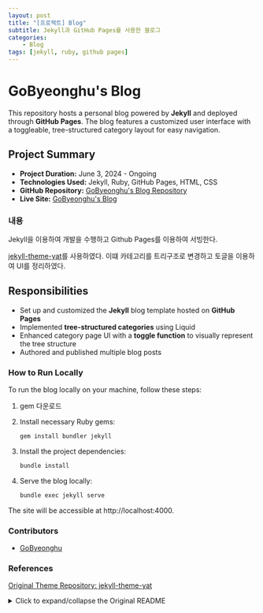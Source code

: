 ```yaml
---
layout: post
title: "[프로젝트] Blog"
subtitle: Jekyll과 GitHub Pages를 사용한 블로그
categories: 
    - Blog
tags: [jekyll, ruby, github pages]
---
```


# GoByeonghu's Blog

This repository hosts a personal blog powered by **Jekyll** and deployed through **GitHub Pages**. The blog features a customized user interface with a toggleable, tree-structured category layout for easy navigation.

## Project Summary

- **Project Duration:** June 3, 2024 - Ongoing
- **Technologies Used:** Jekyll, Ruby, GitHub Pages, HTML, CSS
- **GitHub Repository:** [GoByeonghu's Blog Repository](https://github.com/GoByeonghu/GoByeonghu.github.io)
- **Live Site:** [GoByeonghu's Blog](https://gobyeonghu.github.io/)

### 내용

Jekyll을 이용하여 개발을 수행하고 Github Pages를 이용하여 서빙한다.

[jekyll-theme-yat](https://github.com/jeffreytse/jekyll-theme-yat)를 사용하였다.
이떄 카테고리를 트리구조로 변경하고 토글을 이용하여 UI를 정리하였다.

## Responsibilities

- Set up and customized the **Jekyll** blog template hosted on **GitHub Pages**
- Implemented **tree-structured categories** using Liquid
- Enhanced category page UI with a **toggle function** to visually represent the tree structure
- Authored and published multiple blog posts

### How to Run Locally

To run the blog locally on your machine, follow these steps:

1. gem 다운로드

2. Install necessary Ruby gems:
   ```bash
   gem install bundler jekyll
   ```

3. Install the project dependencies:
    ```bash
    bundle install
    ```

4. Serve the blog locally:
    ```bash
    bundle exec jekyll serve
    ```

The site will be accessible at http://localhost:4000.

### Contributors
- [GoByeonghu](https://github.com/GoByeonghu)

### References
[Original Theme Repository: jekyll-theme-yat](https://github.com/jeffreytse/jekyll-theme-yat)



<details>
  <summary>Click to expand/collapse the Original README</summary>
  <div markdown="1">

# Original README

<div align="center">
<br>

<a href="https://github.com/jeffreytse/jekyll-theme-yat">
    <img alt="jekyll-theme-yat →~ jekyll" src="https://user-images.githubusercontent.com/9413601/106478481-346fdf00-64e4-11eb-9385-1ab5329c3234.png" width="600">
</a>

<h1>JEKYLL YAT THEME</h1>

</div>

<h4 align="center">
<a href="https://jekyllrb.com/" target="_blank"><code>Jekyll</code></a> theme for elegant writers.
</h4>

<p align="center">
<a href="https://jeffreytse.github.io/jekyll-theme-yat">
    <img src="https://github.com/jeffreytse/jekyll-theme-yat/workflows/Github%20Pages/badge.svg"
    alt="Github Pages" />
</a>

<a href="https://badge.fury.io/rb/jekyll-theme-yat">
    <img src="https://badge.fury.io/rb/jekyll-theme-yat.svg"
    alt="Gem Version" />
</a>

<a href="https://opensource.org/licenses/MIT">
    <img src="https://img.shields.io/badge/License-MIT-brightgreen.svg"
    alt="License: MIT" />
</a>

<a href="https://liberapay.com/jeffreytse">
    <img src="https://img.shields.io/liberapay/goal/jeffreytse.svg?logo=liberapay"
    alt="Donate (Liberapay)" />
</a>

<a href="https://patreon.com/jeffreytse">
    <img src="https://img.shields.io/badge/support-patreon-F96854.svg?style=flat-square"
    alt="Donate (Patreon)" />
</a>

<a href="https://ko-fi.com/jeffreytse">
<img height="20" src="https://www.ko-fi.com/img/githubbutton_sm.svg"
alt="Donate (Ko-fi)" />
</a>
</p>

<div align="center">
<sub>Built with ❤︎ by
<a href="https://jeffreytse.net">jeffreytse</a> and
<a href="https://github.com/jeffreytse/jekyll-theme-yat/graphs/contributors">contributors </a>
</sub>
</div>

<br>

Hey, nice to meet you, you found this [Jekyll][jekyll] theme. Here the
_YAT (Yet Another Theme)_ is a modern responsive theme. It's quite
clear, clean and neat for writers and posts. **If you are an elegant
writer and focus on content, don't miss it.**

<p align="center">
Like this elegant theme? You can give it a star or sponsor me!<br>
I will respect your crucial support and say THANK YOU!
</p>

<p align="center">

<img src="https://user-images.githubusercontent.com/9413601/91842897-6a840b00-ec87-11ea-95ca-52abcc1ac063.png" alt="demo-screenshot" width="100%"/>

</p>

<h4 align="center">BANNER</h4>

<p align="center">

<img src="https://user-images.githubusercontent.com/9413601/123897812-ae729a00-d996-11eb-96b8-b76ba926f555.gif" alt="demo-screenshot" width="100%"/>

</p>

## Features

- Support beautiful **Night Mode**.
- Modern responsive web design.
- Full layouts `home`, `post`, `tags`, `archive` and `about`.
- Uses font awesome 5 for icons.
- Beautiful page banner with image and video.
- Beautiful Syntax Highlight using [highlight.js][highlight-js].
- RSS support using [Jekyll Feed][jekyll-feed] gem.
- Optimized for search engines using [Jekyll Seo Tag][jekyll-seo-tag] gem.
- Sitemap support using [Jekyll Sitemap][jekyll-sitemap] gem.
- Complex and flexible table support using [Jekyll Spaceship][jekyll-spaceship] gem.
- MathJAX and LaTeX optional support using [Jekyll Spaceship][jekyll-spaceship] gem.
- Media (Youtube, Spotify, etc.) support using [Jekyll Spaceship][jekyll-spaceship] gem.
- Diagram (PlantUML, Mermaid) support using [Jekyll Spaceship][jekyll-spaceship] gem.
- Google Translation support.
- New post tag support.

Also, visit the [Live Demo][yat-live-demo] site for the theme.

## Installation

There are three ways to install:

- As a [gem-based theme](https://jekyllrb.com/docs/themes/#understanding-gem-based-themes).
- As a [remote theme](https://blog.github.com/2017-11-29-use-any-theme-with-github-pages/) (GitHub Pages compatible).
- Forking/directly copying all of the theme files into your project.

### Gem-based Theme Method

Add this line to your Jekyll site's `Gemfile`:

```ruby
gem "jekyll-theme-yat"
```

And add this line to your Jekyll site's `_config.yml`:

```yaml
theme: jekyll-theme-yat
```

And then execute:

```bash
$ bundle
```

Or install it yourself as:

```bash
$ gem install jekyll-theme-yat
```

### Remote Theme Method with GitHub Pages

Remote themes are similar to Gem-based themes, but do not require `Gemfile` changes or whitelisting making them ideal for sites hosted with GitHub Pages.

To install:

Add this line to your Jekyll site's `Gemfile`:

```ruby
gem "github-pages", group: :jekyll_plugins
```

And add this line to your Jekyll site's `_config.yml`:

```yaml
# theme: owner/name --> Don't forget to remove/comment the gem-based theme option
remote_theme: "jeffreytse/jekyll-theme-yat"
```

And then execute:

```bash
$ bundle
```

### GitHub Pages without limitation

GitHub Pages runs in `safe` mode and only allows [a set of whitelisted plugins/themes](https://pages.github.com/versions/). **In other words, the third-party gems will not work normally**.

To use the third-party gem in GitHub Pages without limitation:

Here is a GitHub Action named [jekyll-deploy-action](https://github.com/jeffreytse/jekyll-deploy-action) for Jekyll site deployment conveniently. 👍

## Usage

Add or update your available layouts, includes, sass and/or assets.

## Development

To set up your environment to develop this theme, run `bundle install`.

Your theme is setup just like a normal Jekyll site! To test your theme, run `bundle exec jekyll serve` and open your browser at `http://localhost:4000`. This starts a Jekyll server using your theme. Add pages, documents, data, etc. like normal to test your theme's contents. As you make modifications to your theme and to your content, your site will regenerate and you should see the changes in the browser after a refresh, just like normal.

When your theme is released, only the files in `_data`, `_layouts`, `_includes`, `_sass` and `assets` tracked with Git will be bundled.
To add a custom directory to your theme-gem, please edit the regexp in `jekyll-theme-yat.gemspec` accordingly.

## Contributing

Issues and Pull Requests are greatly appreciated. If you've never contributed to an open source project before I'm more than happy to walk you through how to create a pull request.

You can start by [opening an issue](https://github.com/jeffreytse/jekyll-theme-yat/issues/new) describing the problem that you're looking to resolve and we'll go from there.

## License

This theme is licensed under the [MIT license](https://opensource.org/licenses/mit-license.php) © JeffreyTse.

<!-- External links -->

[jekyll]: https://jekyllrb.com/
[yat-git-repo]: https://github.com/jeffreytse/jekyll-theme-yat/
[yat-live-demo]: https://jeffreytse.github.io/jekyll-theme-yat/
[jekyll-spaceship]: https://github.com/jeffreytse/jekyll-spaceship
[jekyll-seo-tag]: https://github.com/jekyll/jekyll-seo-tag
[jekyll-sitemap]: https://github.com/jekyll/jekyll-sitemap
[jekyll-feed]: https://github.com/jekyll/jekyll-feed
[highlight-js]: https://github.com/highlightjs/highlight.js

</div>
</details>
